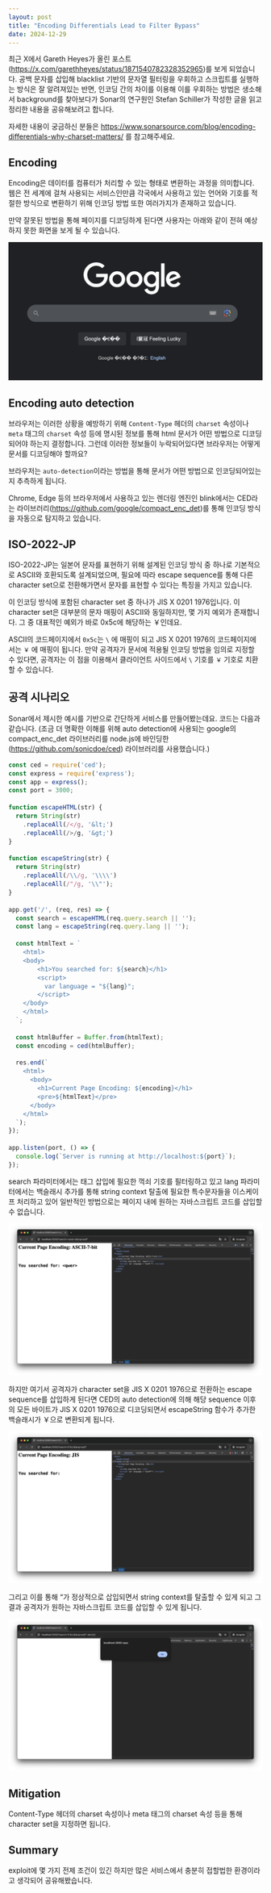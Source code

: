 ```yaml
---
layout: post
title: "Encoding Differentials Lead to Filter Bypass"
date: 2024-12-29
---
```


최근 X에서 Gareth Heyes가 올린 포스트(https://x.com/garethheyes/status/1871540782328352965)를 보게 되었습니다. 공백 문자를 삽입해 blacklist 기반의 문자열 필터링을 우회하고 스크립트를 실행하는 방식은 잘 알려져있는 반면, 인코딩 간의 차이를 이용해 이를 우회하는 방법은 생소해서 background를 찾아보다가 Sonar의 연구원인 Stefan Schiller가 작성한 글을 읽고 정리한 내용을 공유해보려고 합니다.

자세한 내용이 궁금하신 분들은 https://www.sonarsource.com/blog/encoding-differentials-why-charset-matters/ 를 참고해주세요.

## Encoding
Encoding은 데이터를 컴퓨터가 처리할 수 있는 형태로 변환하는 과정을 의미합니다. 웹은 전 세계에 걸쳐 사용되는 서비스인만큼 각국에서 사용하고 있는 언어와 기호를 적절한 방식으로 변환하기 위해 인코딩 방법 또한 여러가지가 존재하고 있습니다.

만약 잘못된 방법을 통해 페이지를 디코딩하게 된다면 사용자는 아래와 같이 전혀 예상하지 못한 화면을 보게 될 수 있습니다.

![](/assets/images/241229_wrong_encoding_google.png)

## Encoding auto detection
브라우저는 이러한 상황을 예방하기 위해 `Content-Type` 헤더의 `charset` 속성이나 `meta` 태그의 `charset` 속성 등에 명시된 정보를 통해 html 문서가 어떤 방법으로 디코딩 되어야 하는지 결정합니다. 그런데 이러한 정보들이 누락되어있다면 브라우저는 어떻게 문서를 디코딩해야 할까요?

브라우저는 `auto-detection`이라는 방법을 통해 문서가 어떤 방법으로 인코딩되어있는지 추측하게 됩니다.

Chrome, Edge 등의 브라우저에서 사용하고 있는 렌더링 엔진인 blink에서는 CED라는 라이브러리(https://github.com/google/compact_enc_det)를 통해 인코딩 방식을 자동으로 탐지하고 있습니다. 

## ISO-2022-JP
ISO-2022-JP는 일본어 문자를 표현하기 위해 설계된 인코딩 방식 중 하나로 기본적으로 ASCII와 호환되도록 설계되었으며, 필요에 따라 escape sequence를 통해 다른 character set으로 전환해가면서 문자를 표현할 수 있다는 특징을 가지고 있습니다.

이 인코딩 방식에 포함된 character set 중 하나가 JIS X 0201 1976입니다. 이 character set은 대부분의 문자 매핑이 ASCII와 동일하지만, 몇 가지 예외가 존재합니다. 그 중 대표적인 예외가 바로 0x5c에 해당하는 ￥인데요.

ASCII의 코드페이지에서 `0x5c`는 `\` 에 매핑이 되고 JIS X 0201 1976의 코드페이지에서는 `￥` 에 매핑이 됩니다. 만약 공격자가 문서에 적용될 인코딩 방법을 임의로 지정할 수 있다면, 공격자는 이 점을 이용해서 클라이언트 사이드에서 `\` 기호를 `￥` 기호로 치환할 수 있습니다.

## 공격 시나리오
Sonar에서 제시한 예시를 기반으로 간단하게 서비스를 만들어봤는데요. 코드는 다음과 같습니다. (조금 더 명확한 이해를 위해 auto detection에 사용되는 google의 compact_enc_det 라이브러리를 node.js에 바인딩한 (https://github.com/sonicdoe/ced) 라이브러리를 사용했습니다.)

```javascript
const ced = require('ced');
const express = require('express');
const app = express();
const port = 3000;

function escapeHTML(str) {
  return String(str)
    .replaceAll(/</g, '&lt;')
    .replaceAll(/>/g, '&gt;')
}

function escapeString(str) {
  return String(str)
    .replaceAll(/\\/g, '\\\\')
    .replaceAll(/"/g, '\\"');
}

app.get('/', (req, res) => {
  const search = escapeHTML(req.query.search || '');
  const lang = escapeString(req.query.lang || '');

  const htmlText = `
    <html>
    <body>
        <h1>You searched for: ${search}</h1>
        <script>
          var language = "${lang}";
        </script>
    </body>
    </html>
  `;

  const htmlBuffer = Buffer.from(htmlText);
  const encoding = ced(htmlBuffer);

  res.end(`
    <html>
      <body>
        <h1>Current Page Encoding: ${encoding}</h1>
        <pre>${htmlText}</pre>
      </body>
    </html>
  `);
});

app.listen(port, () => {
  console.log(`Server is running at http://localhost:${port}`);
});
```

search 파라미터에서는 태그 삽입에 필요한 꺽쇠 기호를 필터링하고 있고 lang 파라미터에서는 백슬래시 추가를 통해 string context 탈출에 필요한 특수문자들을 이스케이프 처리하고 있어 일반적인 방법으로는 페이지 내에 원하는 자바스크립트 코드를 삽입할 수 없습니다.

![](/assets/images/241229_filtered.png)

하지만 여기서 공격자가 character set을 JIS X 0201 1976으로 전환하는 escape sequence를 삽입하게 된다면 CED의 auto detection에 의해 해당 sequence 이후의 모든 바이트가 JIS X 0201 1976으로 디코딩되면서 escapeString 함수가 추가한 백슬래시가 ￥으로 변환되게 됩니다.

![](/assets/images/241229_encoding_differential.png)

그리고 이를 통해 “가 정상적으로 삽입되면서 string context를 탈출할 수 있게 되고 그 결과 공격자가 원하는 자바스크립트 코드를 삽입할 수 있게 됩니다.

![](/assets/images/241229_bypass.png)

## Mitigation
Content-Type 헤더의 charset 속성이나 meta 태그의 charset 속성 등을 통해 character set을 지정하면 됩니다.

## Summary
exploit에 몇 가지 전제 조건이 있긴 하지만 많은 서비스에서 충분히 접할법한 환경이라고 생각되어 공유해봤습니다. 